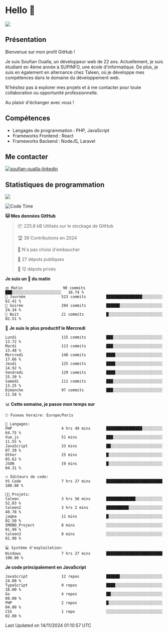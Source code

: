 # Hello 👋

![](https://komarev.com/ghpvc/?username=OSoufian&color=1a1b27)

## Présentation

Bienvenue sur mon profil GitHub !

Je suis Soufian Oualla, un développeur web de 22 ans. Actuellement, je suis étudiant en 4ème année à SUPINFO, une école d'informatique. De plus, je suis en également en alternance chez Taleen, où je développe mes compétences dans le domaine du développement web.

N'hésitez pas à explorer mes projets et à me contacter pour toute collaboration ou opportunité professionnelle.

Au plaisir d'échanger avec vous !

## Compétences

- Langages de programmation : PHP, JavaScript
- Frameworks Frontend : React
- Frameworks Backend : NodeJS, Laravel

## Me contacter

<p>
<a href="https://www.linkedin.com/in/soufian-oualla/" target="_blank"><img align="center" src="https://img.shields.io/badge/-LinkedIn-0077B5?style=for-the-badge&logo=Linkedin&logoColor=white" alt="soufian-oualla-linkedin"/></a>

## Statistiques de programmation

<a href="https://github-readme-stats.vercel.app/api/top-langs/?username=OSoufian&layout=compact">
  <img align="center" src="https://github-readme-stats.vercel.app/api/top-langs/?username=OSoufian&layout=compact"/>
</a>

<br />

<!--START_SECTION:waka-->
![Code Time](http://img.shields.io/badge/Code%20Time-261%20hrs%205%20mins-blue)

**🐱 Mes données GitHub** 

> 📦 225.8 kB Utilisés sur le stockage de GitHub 
 > 
> 🏆 39 Contributions en 2024
 > 
> 🚫 N'a pas choisi d'embaucher
 > 
> 📜 27 dépots publiques 
 > 
> 🔑 12 dépots privés 
 > 
**Je suis un 🐤 du matin** 

```text
🌞 Matin                  90 commits          ███░░░░░░░░░░░░░░░░░░░░░░   10.74 % 
🌆 Journée                523 commits         ████████████████░░░░░░░░░   62.41 % 
🌃 Soirée                 204 commits         ██████░░░░░░░░░░░░░░░░░░░   24.34 % 
🌙 Nuit                   21 commits          █░░░░░░░░░░░░░░░░░░░░░░░░   02.51 % 
```
📅 **Je suis le plus productif le Mercredi** 

```text
Lundi                    115 commits         ███░░░░░░░░░░░░░░░░░░░░░░   13.72 % 
Mardi                    113 commits         ███░░░░░░░░░░░░░░░░░░░░░░   13.48 % 
Mercredi                 148 commits         ████░░░░░░░░░░░░░░░░░░░░░   17.66 % 
Jeudi                    125 commits         ████░░░░░░░░░░░░░░░░░░░░░   14.92 % 
Vendredi                 129 commits         ████░░░░░░░░░░░░░░░░░░░░░   15.39 % 
Samedi                   111 commits         ███░░░░░░░░░░░░░░░░░░░░░░   13.25 % 
Dimanche                 97 commits          ███░░░░░░░░░░░░░░░░░░░░░░   11.58 % 
```


📊 **Cette semaine, je passe mon temps sur** 

```text
🕑︎ Fuseau horaire: Europe/Paris

💬 Langages: 
PHP                      4 hrs 49 mins       ████████████████░░░░░░░░░   64.75 % 
Vue.js                   51 mins             ███░░░░░░░░░░░░░░░░░░░░░░   11.55 % 
JavaScript               33 mins             ██░░░░░░░░░░░░░░░░░░░░░░░   07.39 % 
Other                    25 mins             █░░░░░░░░░░░░░░░░░░░░░░░░   05.62 % 
JSON                     19 mins             █░░░░░░░░░░░░░░░░░░░░░░░░   04.31 % 

🔥 Éditeurs de code: 
VS Code                  7 hrs 27 mins       █████████████████████████   100.00 % 

🐱‍💻 Projets: 
taleen                   3 hrs 56 mins       █████████████░░░░░░░░░░░░   52.83 % 
taleen2                  3 hrs 2 mins        ██████████░░░░░░░░░░░░░░░   40.78 % 
jaqma                    11 mins             █░░░░░░░░░░░░░░░░░░░░░░░░   02.50 % 
5MOBD_Project            8 mins              ░░░░░░░░░░░░░░░░░░░░░░░░░   01.99 % 
taleen3                  8 mins              ░░░░░░░░░░░░░░░░░░░░░░░░░   01.90 % 

💻 Système d'exploitation: 
Windows                  7 hrs 27 mins       █████████████████████████   100.00 % 
```

**Je code principalement en JavaScript** 

```text
JavaScript               12 repos            ██████░░░░░░░░░░░░░░░░░░░   24.00 % 
TypeScript               9 repos             ████░░░░░░░░░░░░░░░░░░░░░   18.00 % 
Go                       4 repos             ██░░░░░░░░░░░░░░░░░░░░░░░   08.00 % 
PHP                      2 repos             █░░░░░░░░░░░░░░░░░░░░░░░░   04.00 % 
CSS                      1 repo              ░░░░░░░░░░░░░░░░░░░░░░░░░   02.00 % 
```




 Last Updated on 14/11/2024 01:10:57 UTC
<!--END_SECTION:waka-->
